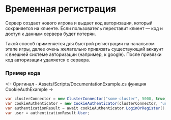 # Временная регистрация

Сервер создает нового игрока и выдает код авторизации, который сохраняется на клиенте. Если пользователь переставит
клиент — код и доступ к данным сервера будет потерян.

Такой способ применяется для быстрой регистрации на начальном этапе игры, далее очень желательно привязать существующий
аккаунт к внешней системе авторизации (например, к google). После привязки код авторизации удаляется с сервера.

### Пример кода

<!- Оригинал - Assets/Scripts/DocumentationExample.cs функция CookieAuthExample ->

```csharp
var clusterConnector = new ClusterConnector("some-cluster", 5000, true);
var cookieAuthenticator = new CookieAuthenticator(clusterConnector, "user1");
var authenticationResult = await cookieAuthenticator.LoginOrRegister();
var user = authenticationResult.User;    
```
